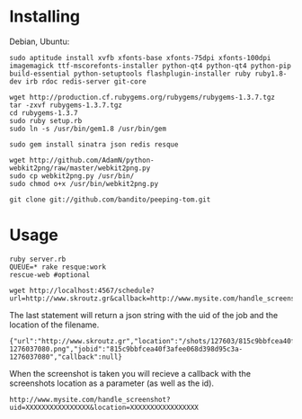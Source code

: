 Installing
===============

Debian, Ubuntu: 

    sudo aptitude install xvfb xfonts-base xfonts-75dpi xfonts-100dpi imagemagick ttf-mscorefonts-installer python-qt4 python-qt4 python-pip build-essential python-setuptools flashplugin-installer ruby ruby1.8-dev irb rdoc redis-server git-core

    wget http://production.cf.rubygems.org/rubygems/rubygems-1.3.7.tgz
    tar -zxvf rubygems-1.3.7.tgz
    cd rubygems-1.3.7
    sudo ruby setup.rb
    sudo ln -s /usr/bin/gem1.8 /usr/bin/gem

    sudo gem install sinatra json redis resque

    wget http://github.com/AdamN/python-webkit2png/raw/master/webkit2png.py
    sudo cp webkit2png.py /usr/bin/
    sudo chmod o+x /usr/bin/webkit2png.py

    git clone git://github.com/bandito/peeping-tom.git


Usage
========

    ruby server.rb
    QUEUE=* rake resque:work
    rescue-web #optional

    wget http://localhost:4567/schedule?url=http://www.skroutz.gr&callback=http://www.mysite.com/handle_screenshot

The last statement will return a json string with the uid of the job and the location of the filename.

    {"url":"http://www.skroutz.gr","location":"/shots/127603/815c9bbfcea40f3afee068d398d95c3a-1276037080.png","jobid":"815c9bbfcea40f3afee068d398d95c3a-1276037080","callback":null}

When the screenshot is taken you will recieve a callback with the screenshots location as a parameter (as well as the id).

    http://www.mysite.com/handle_screenshot?uid=XXXXXXXXXXXXXXXX&location=XXXXXXXXXXXXXXXXX
